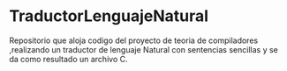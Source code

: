 # TraductorLenguajeNatural
Repositorio que aloja codigo del proyecto de teoria de compiladores ,realizando un traductor de lenguaje Natural con sentencias sencillas y se da como resultado un archivo C.

